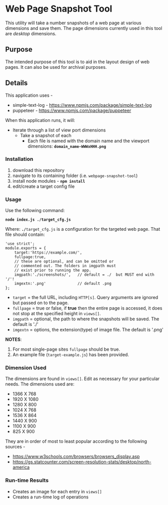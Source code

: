 # Web Page Snapshot Tool

This utility will take a number snapshots of a web page at various dimensions and save them. The page dimensions currently used in this tool are *desktop* dimensions. 

## Purpose

The intended purpose of this tool is to aid in the layout design of web pages. It can also be used for archival purposes.

## Details

This application uses - 

* simple-text-log - https://www.npmjs.com/package/simple-text-log
* puppeteer - https://www.npmjs.com/package/puppeteer

When this application runs, it will:

* Iterate through a list of view port dimensions
  * Take a snapshot of each
    * Each file is named with the domain name and the viewport dimensions: **`domain_name-WWWxHHH.png`**

### Installation

1) download this repository
2) navigate to its containing folder (i.e. `webpage-snapshot-tool`)
3) install node modules - **`npm install`**
4) edit/create a target config file

### Usage 

Use the following command:

**`node index.js ./target_cfg.js`**

Where: **`./`**`target_cfg.js` is a configuration for the targeted web page. That file should contain:

```
'use strict';
module.exports = {
    target:'https://example.com/',
    fullpage:true,
    // these are optional, and can be omitted or
    // commented out. The folders in imgpath must
    // exist prior to running the app.
    imgpath:'./screenshots/',   // default = ./  but MUST end with '/'!
    imgextn:'.png'              // default .png
};
```

* `target` = the full URL, including `HTTP[s]`. Query arguments are ignored but passed on to the page.
* `fullpage` = true or false, if **true** then the entire page is accessed, it does not stop at the specified height in `views[]`.
* `imgpath` = optional, the path to where the snapshots will be saved. The default is './'
* `imgextn` = options, the extension(type) of image file. The default is '.png'

**NOTES**: 
1) For most single-page sites `fullpage` should be true.
2) An example file (`target-example.js`) has been provided.

### Dimension Used

The dimensions are found in `views[]`. Edit as necessary for your particular needs. The dimensions used are:

* 1366 X  768
* 1920 X 1080
* 1280 X  800
* 1024 X  768
* 1536 X  864
* 1440 X  900
* 1100 X  900
*  825 X  900

They are in order of most to least popular according to the following sources - 

* <https://www.w3schools.com/browsers/browsers_display.asp>
* <https://gs.statcounter.com/screen-resolution-stats/desktop/north-america>

### Run-time Results

* Creates an image for each entry in `views[]`
* Creates a run-time log of operations

